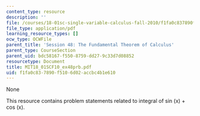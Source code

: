 ```yaml
---
content_type: resource
description: ''
file: /courses/18-01sc-single-variable-calculus-fall-2010/f1fa0c837890f5106d02accbc4b1e610_MIT18_01SCF10_ex48prb.pdf
file_type: application/pdf
learning_resource_types: []
ocw_type: OCWFile
parent_title: 'Session 48: The Fundamental Theorem of Calculus'
parent_type: CourseSection
parent_uid: bdc58167-f550-8759-dd27-9c33d7d08852
resourcetype: Document
title: MIT18_01SCF10_ex48prb.pdf
uid: f1fa0c83-7890-f510-6d02-accbc4b1e610
---
```

None

This resource contains problem statements related to integral of sin (x) + cos (x).